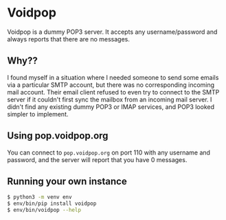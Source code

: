 # Voidpop

Voidpop is a dummy POP3 server. It accepts any username/password and always
reports that there are no messages.

## Why??

I found myself in a situation where I needed someone to send some emails via a
particular SMTP account, but there was no corresponding incoming mail account.
Their email client refused to even try to connect to the SMTP server if it
couldn't first sync the mailbox from an incoming mail server. I didn't find any
existing dummy POP3 or IMAP services, and POP3 looked simpler to implement.

## Using pop.voidpop.org

You can connect to `pop.voidpop.org` on port 110 with any username and password,
and the server will report that you have 0 messages.

## Running your own instance

```bash
$ python3 -m venv env
$ env/bin/pip install voidpop
$ env/bin/voidpop --help
```
